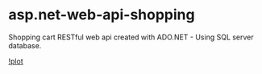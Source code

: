 # asp.net-web-api-shopping
Shopping cart RESTful web api created with ADO.NET - Using SQL server database.


[!plot](./Images/swagger-1.png)
